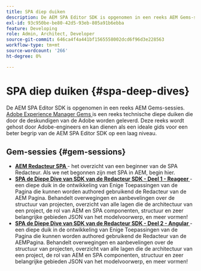 ```yaml
---
title: SPA diep duiken
description: De AEM SPA Editor SDK is opgenomen in een reeks AEM Gems-sessies. Deze reeks wordt gehost door Adobe-engineers en kan dienen als een ideale gids voor een beter begrip van de AEM SPA Editor SDK op een laag niveau, gehost door Adobe-engineers.
exl-id: 93c950be-be80-42d5-93eb-805a91b6ebba
feature: Developing
role: Admin, Architect, Developer
source-git-commit: 646ca4f4a441bf1565558002dcd6f96d3e228563
workflow-type: tm+mt
source-wordcount: '266'
ht-degree: 0%

---
```


# SPA diep duiken {#spa-deep-dives}

De AEM SPA Editor SDK is opgenomen in een reeks AEM Gems-sessies. [ Adobe Experience Manager Gems ](https://helpx.adobe.com/experience-manager/kt/eseminars/gems/aem-index.html) is een reeks technische diepe duiken die door de deskundigen van de Adobe worden geleverd. Deze reeks wordt gehost door Adobe-engineers en kan dienen als een ideale gids voor een beter begrip van de AEM SPA Editor SDK op een laag niveau.

## Gem-sessies {#gem-sessions}

* **[AEM Redacteur SPA ](https://helpx.adobe.com/experience-manager/kt/eseminars/gems/aem-spa-editor.html)** - het overzicht van een beginner van de SPA Redacteur. Als we net begonnen zijn met SPA in AEM, begin hier.
* **[SPA de Diepe Dive van SDK van de Redacteur SDK - Deel 1 - Reageer ](https://helpx.adobe.com/experience-manager/kt/eseminars/gems/SPA-Editor-SDK-Deep-Dive-React.html)** - een diepe duik in de ontwikkeling van Enige Toepassingen van de Pagina die kunnen worden authored gebruikend de Redacteur van de AEM Pagina. Behandelt overwegingen en aanbevelingen over de structuur van projecten, overzicht van alle lagen die de architectuur van een project, de rol van AEM en SPA componenten, structuur en zeer belangrijke gebieden JSON van het modelvoorwerp, en meer vormen!
* **[SPA de Diepe Dive van SDK van de Redacteur SDK - Deel 2 - Angular ](https://helpx.adobe.com/experience-manager/kt/eseminars/gems/SPA-Editor-SDK-Deep-Dive-Angular.html)** - een diepe duik in de ontwikkeling van Enige Toepassingen van de Pagina die kunnen worden authored gebruikend de Redacteur van de AEMPagina. Behandelt overwegingen en aanbevelingen over de structuur van projecten, overzicht van alle lagen die de architectuur van een project, de rol van AEM en SPA componenten, structuur en zeer belangrijke gebieden JSON van het modelvoorwerp, en meer vormen!
